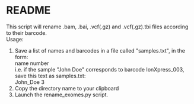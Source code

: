 # README #
This script will rename .bam, .bai, .vcf(.gz) and .vcf(.gz).tbi files according
to their barcode.  
Usage:  
1)  Save a list of names and barcodes in a file called "samples.txt", in the form:  
        name <tab> number  
    i.e. if the sample "John Doe" corresponds to barcode IonXpress_003, save this text as samples.txt:  
        John_Doe <tab> 3  
2)  Copy the directory name to your clipboard  
3)  Launch the rename_exomes.py script.